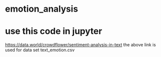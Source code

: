 # emotion_analysis
# use this code in jupyter
https://data.world/crowdflower/sentiment-analysis-in-text
the above link is used for data set text_emotion.csv
